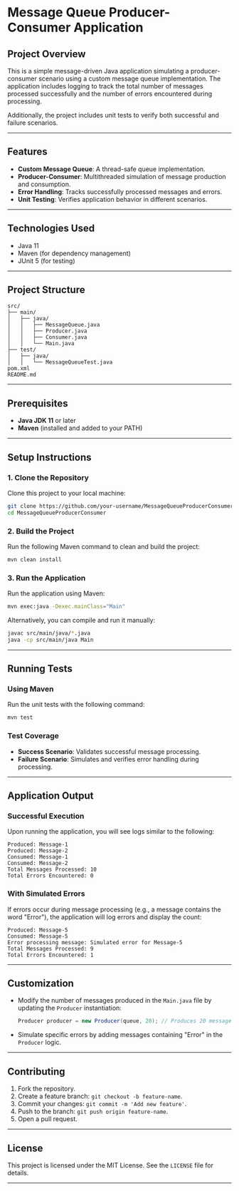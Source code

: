 # **Message Queue Producer-Consumer Application**

## **Project Overview**

This is a simple message-driven Java application simulating a producer-consumer scenario using a custom message queue implementation. The application includes logging to track the total number of messages processed successfully and the number of errors encountered during processing.

Additionally, the project includes unit tests to verify both successful and failure scenarios.

---

## **Features**

- **Custom Message Queue**: A thread-safe queue implementation.
- **Producer-Consumer**: Multithreaded simulation of message production and consumption.
- **Error Handling**: Tracks successfully processed messages and errors.
- **Unit Testing**: Verifies application behavior in different scenarios.

---

## **Technologies Used**

- Java 11
- Maven (for dependency management)
- JUnit 5 (for testing)

---

## **Project Structure**

```
src/
├── main/
│   ├── java/
│   │   ├── MessageQueue.java
│   │   ├── Producer.java
│   │   ├── Consumer.java
│   │   └── Main.java
├── test/
│   ├── java/
│   │   └── MessageQueueTest.java
pom.xml
README.md
```

---

## **Prerequisites**

- **Java JDK 11** or later
- **Maven** (installed and added to your PATH)

---

## **Setup Instructions**

### **1. Clone the Repository**

Clone this project to your local machine:

```bash
git clone https://github.com/your-username/MessageQueueProducerConsumer.git
cd MessageQueueProducerConsumer
```

### **2. Build the Project**

Run the following Maven command to clean and build the project:

```bash
mvn clean install
```

### **3. Run the Application**

Run the application using Maven:

```bash
mvn exec:java -Dexec.mainClass="Main"
```

Alternatively, you can compile and run it manually:

```bash
javac src/main/java/*.java
java -cp src/main/java Main
```

---

## **Running Tests**

### **Using Maven**

Run the unit tests with the following command:

```bash
mvn test
```

### **Test Coverage**

- **Success Scenario**: Validates successful message processing.
- **Failure Scenario**: Simulates and verifies error handling during processing.

---

## **Application Output**

### **Successful Execution**

Upon running the application, you will see logs similar to the following:

```plaintext
Produced: Message-1
Produced: Message-2
Consumed: Message-1
Consumed: Message-2
Total Messages Processed: 10
Total Errors Encountered: 0
```

### **With Simulated Errors**

If errors occur during message processing (e.g., a message contains the word "Error"), the application will log errors and display the count:

```plaintext
Produced: Message-5
Consumed: Message-5
Error processing message: Simulated error for Message-5
Total Messages Processed: 9
Total Errors Encountered: 1
```

---

## **Customization**

- Modify the number of messages produced in the `Main.java` file by updating the `Producer` instantiation:

  ```java
  Producer producer = new Producer(queue, 20); // Produces 20 messages
  ```
- Simulate specific errors by adding messages containing "Error" in the `Producer` logic.

---

## **Contributing**

1. Fork the repository.
2. Create a feature branch: `git checkout -b feature-name`.
3. Commit your changes: `git commit -m 'Add new feature'`.
4. Push to the branch: `git push origin feature-name`.
5. Open a pull request.

---

## **License**

This project is licensed under the MIT License. See the `LICENSE` file for details.

---
